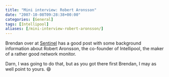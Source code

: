 ```yaml
---
title: "Mini interview: Robert Aronsson"
date: "2007-10-08T09:28:38+00:00"
categories: [General]
tags: [Intellipool]
aliases: [/mini-interview-robert-aronsson/]
---
```


Brendan over at <a href="http://www.secure-eserver.com/">Sentinel</a> has a good post with some background information about Robert Aronsson, the co-founder of Intellipool, the maker of a rather good network monitor.

Darn, I was going to do that, but as you got there first Brendan, I may as well point to yours. :smile:
